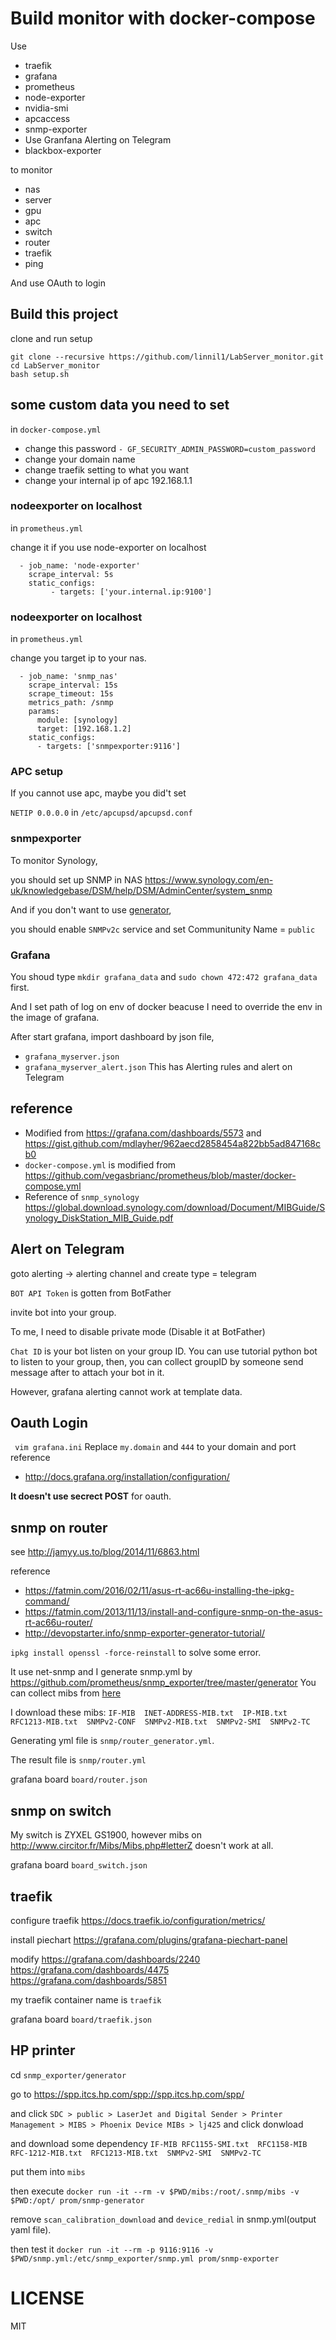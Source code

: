 # Build monitor with docker-compose

Use 

* traefik
* grafana
* prometheus
* node-exporter
* nvidia-smi
* apcaccess
* snmp-exporter
* Use Granfana Alerting on Telegram
* blackbox-exporter

to monitor

* nas
* server
* gpu
* apc
* switch
* router
* traefik
* ping

And use OAuth to login

## Build this project
clone and run setup

```
git clone --recursive https://github.com/linnil1/LabServer_monitor.git
cd LabServer_monitor
bash setup.sh
```

## some custom data you need to set
in `docker-compose.yml`

* change this password `- GF_SECURITY_ADMIN_PASSWORD=custom_password`
* change your domain name
* change traefik setting to what you want
* change your internal ip of apc 192.168.1.1


### nodeexporter on localhost
in `prometheus.yml`

change it if you use node-exporter on localhost

```
  - job_name: 'node-exporter'
    scrape_interval: 5s
    static_configs:
         - targets: ['your.internal.ip:9100']
```

### nodeexporter on localhost
in `prometheus.yml`

change you target ip to your nas.

```
  - job_name: 'snmp_nas'
    scrape_interval: 15s
    scrape_timeout: 15s
    metrics_path: /snmp
    params:
      module: [synology]
      target: [192.168.1.2]
    static_configs:
      - targets: ['snmpexporter:9116']
```

### APC setup
If you cannot use apc, maybe you did't set 

`NETIP 0.0.0.0` in `/etc/apcupsd/apcupsd.conf`

### snmpexporter
To monitor Synology,

you should set up SNMP in NAS https://www.synology.com/en-uk/knowledgebase/DSM/help/DSM/AdminCenter/system_snmp

And if you don't want to use [generator](https://github.com/prometheus/snmp_exporter/tree/master/generator),

you should enable `SNMPv2c` service and set Communitunity Name = `public`

### Grafana
You shoud type `mkdir grafana_data` and `sudo chown 472:472 grafana_data` first.

And I set path of log on env of docker beacuse I need to override the env in the image of grafana.

After start grafana,
import dashboard by json file,
* `grafana_myserver.json`
* `grafana_myserver_alert.json` This has Alerting rules and alert on Telegram

## reference
* Modified from
   https://grafana.com/dashboards/5573 and https://gist.github.com/mdlayher/962aecd2858454a822bb5ad847168cb0
* `docker-compose.yml` is modified from https://github.com/vegasbrianc/prometheus/blob/master/docker-compose.yml
* Reference of `snmp_synology` https://global.download.synology.com/download/Document/MIBGuide/Synology_DiskStation_MIB_Guide.pdf

## Alert on Telegram
goto alerting -> alerting channel
and create type = telegram

`BOT API Token` is gotten from BotFather

invite bot into your group.

To me, I need to disable private mode (Disable it at BotFather)

`Chat ID` is your bot listen on your group ID.
You can use tutorial python bot to listen to your group,
then, you can collect groupID by someone send message after to attach your bot in it.

However, grafana alerting cannot work at template data.

## Oauth Login
` vim grafana.ini`
Replace `my.domain` and `444` to your domain and port
reference
* http://docs.grafana.org/installation/configuration/

**It doesn't use secrect POST** for oauth.

## snmp on router
see http://jamyy.us.to/blog/2014/11/6863.html

reference 
* https://fatmin.com/2016/02/11/asus-rt-ac66u-installing-the-ipkg-command/
* https://fatmin.com/2013/11/13/install-and-configure-snmp-on-the-asus-rt-ac66u-router/
* http://devopstarter.info/snmp-exporter-generator-tutorial/

`ipkg install openssl -force-reinstall` to solve some error.

It use net-snmp and I generate snmp.yml by https://github.com/prometheus/snmp_exporter/tree/master/generator
You can collect mibs from [here](https://github.com/hardaker/net-snmp/tree/a7bc508a8930a484c3a666cbea4ab226d2a3aa88/mibs)

I download these mibs: `IF-MIB  INET-ADDRESS-MIB.txt  IP-MIB.txt  RFC1213-MIB.txt  SNMPv2-CONF  SNMPv2-MIB.txt  SNMPv2-SMI  SNMPv2-TC`

Generating yml file is `snmp/router_generator.yml`.

The result file is `snmp/router.yml`

grafana board `board/router.json`

## snmp on switch
My switch is ZYXEL GS1900, however mibs on http://www.circitor.fr/Mibs/Mibs.php#letterZ doesn't work at all.

grafana board `board_switch.json`

## traefik
configure traefik https://docs.traefik.io/configuration/metrics/

install piechart https://grafana.com/plugins/grafana-piechart-panel

modify https://grafana.com/dashboards/2240 https://grafana.com/dashboards/4475 https://grafana.com/dashboards/5851

my traefik container name is `traefik`

grafana board `board/traefik.json`

## HP printer
cd `snmp_exporter/generator`

go to https://spp.itcs.hp.com/spp://spp.itcs.hp.com/spp/

and click `SDC > public > LaserJet and Digital Sender > Printer Management > MIBS > Phoenix Device MIBs > lj425` and click donwload

and download some dependency `IF-MIB RFC1155-SMI.txt  RFC1158-MIB  RFC-1212-MIB.txt  RFC1213-MIB.txt  SNMPv2-SMI  SNMPv2-TC`

put them into `mibs`

then execute `docker run -it --rm -v $PWD/mibs:/root/.snmp/mibs -v $PWD:/opt/ prom/snmp-generator`

remove `scan_calibration_download` and `device_redial` in snmp.yml(output yaml file).

then test it `docker run -it --rm -p 9116:9116 -v $PWD/snmp.yml:/etc/snmp_exporter/snmp.yml prom/snmp-exporter`

# LICENSE
MIT
